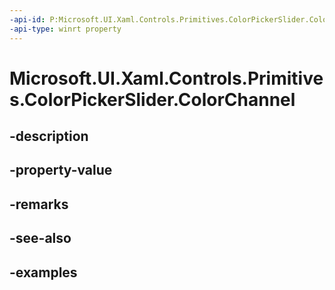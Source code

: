 ```yaml
---
-api-id: P:Microsoft.UI.Xaml.Controls.Primitives.ColorPickerSlider.ColorChannel
-api-type: winrt property
---
```


<!-- Property syntax.
public ColorPickerHsvChannel ColorChannel { get;  set; }
-->

# Microsoft.UI.Xaml.Controls.Primitives.ColorPickerSlider.ColorChannel

## -description

## -property-value

## -remarks

## -see-also

## -examples

